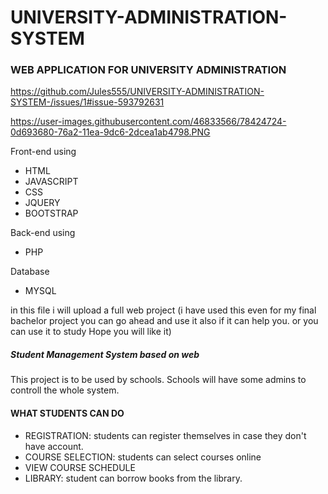 # UNIVERSITY-ADMINISTRATION-SYSTEM
### WEB APPLICATION FOR UNIVERSITY ADMINISTRATION 
https://github.com/Jules555/UNIVERSITY-ADMINISTRATION-SYSTEM-/issues/1#issue-593792631

https://user-images.githubusercontent.com/46833566/78424724-0d693680-76a2-11ea-9dc6-2dcea1ab4798.PNG

Front-end using 
* HTML
* JAVASCRIPT
* CSS 
* JQUERY 
* BOOTSTRAP

Back-end using
* PHP

Database 
* MYSQL

in this file i will upload a full web project (i have used this even for my final bachelor project you
can go ahead and use it also if it can help you. or you can use it to study Hope you will like it)

##### Student Management System based on web
This project is to be used by schools. Schools will have some admins to controll the whole system.
#### WHAT STUDENTS CAN DO
* REGISTRATION: students can register themselves in case they don't have account.
* COURSE SELECTION: students can select courses online 
* VIEW COURSE SCHEDULE
* LIBRARY: student can borrow books from the library.

